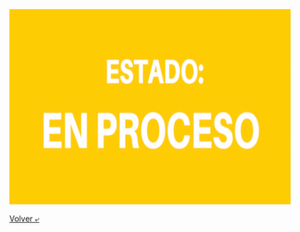 <img src="../images/proceso.png" alt="UI" height="350">

[Volver &ldca;](/Front/Practica1/README.md "Regresar a página anterior")